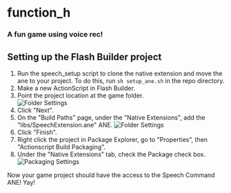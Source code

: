 # function_h
### A fun game using voice rec!

## Setting up the Flash Builder project

1. Run the speech_setup script to clone the native extension and move
   the ane to your project. To do this, run ```sh setup_ane.sh``` in the
   repo directory.
2. Make a new ActionScript in Flash Builder.
3. Point the project location at the game folder.  
   ![Folder Settings](http://i.imgur.com/y6PF6.jpg)
4. Click "Next".
5. On the "Build Paths" page, under the "Native Extensions", add the
   "libs/SpeechExtension.ane" ANE.
   ![Folder Settings](http://i.imgur.com/9W5Rv.jpg)
6. Click "Finish".
7. Right click the project in Package Explorer, go to "Properties", then
   "Actionscript Build Packaging".
8. Under the "Native Extensions" tab, check the Package check box.
   ![Packaging Settings](http://i.imgur.com/kzZXH.jpg)

Now your game project should have the access to the Speech Command ANE!
Yay!
